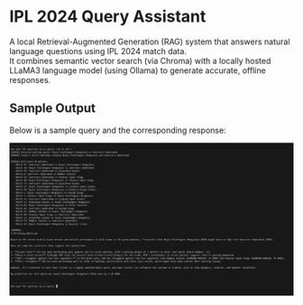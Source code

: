 # IPL 2024 Query Assistant

A local Retrieval-Augmented Generation (RAG) system that answers natural language questions using IPL 2024 match data.  
It combines semantic vector search (via Chroma) with a locally hosted LLaMA3 language model (using Ollama) to generate accurate, offline responses.

## Sample Output

Below is a sample query and the corresponding response:

![Sample Output](iplout.png)

